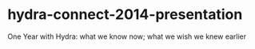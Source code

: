 hydra-connect-2014-presentation
===============================

One Year with Hydra: what we know now; what we wish we knew earlier
